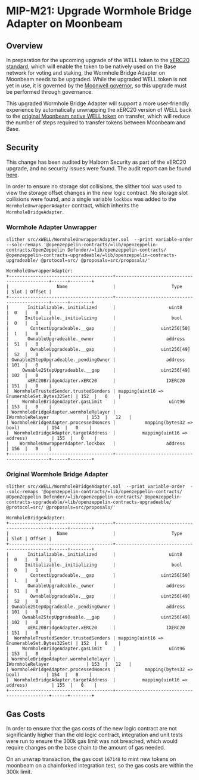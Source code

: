 # MIP-M21: Upgrade Wormhole Bridge Adapter on Moonbeam

## Overview

In preparation for the upcoming upgrade of the WELL token to the
[xERC20 standard](https://www.xerc20.com/), which will enable the token to be
natively used on the Base network for voting and staking, the Wormhole Bridge
Adapter on Moonbeam needs to be upgraded. While the upgraded WELL token is not
yet in use, it is governed by the
[Moonwell governor](https://moonscan.io/address/0xfc4DFB17101A12C5CEc5eeDd8E92B5b16557666d),
so this upgrade must be performed through governance.

This upgraded Wormhole Bridge Adapter will support a more user-friendly
experience by automatically unwrapping the xERC20 version of WELL back to the
[original Moonbeam native WELL token](https://moonscan.io/token/0x511ab53f793683763e5a8829738301368a2411e3)
on transfer, which will reduce the number of steps required to transfer tokens
between Moonbeam and Base.

## Security

This change has been audited by Halborn Security as part of the xERC20 upgrade,
and no security issues were found. The audit report can be found
[here](https://github.com/HalbornSecurity/PublicReports/blob/master/Solidity%20Smart%20Contract%20Audits/Moonwell_Finance_XWell_Token_Rate-Limiting_Smart_Contract_Security_Assessment_Report_Halborn_Final.pdf).

In order to ensure no storage slot collisions, the slither tool was used to view
the storage offset changes in the new logic contract. No storage slot collisions
were found, and a single variable `lockbox` was added to the
`WormholeUnwrapperAdapter` contract, which inherits the `WormholeBridgeAdapter`.

### Wormhole Adapter Unwrapper

`slither src/xWELL/WormholeUnwrapperAdapter.sol  --print variable-order  --solc-remaps '@openzeppelin-contracts/=lib/openzeppelin-contracts/OpenZeppelin Defender/=lib/openzeppelin-contracts/ @openzeppelin-contracts-upgradeable/=lib/openzeppelin-contracts-upgradeable/ @protocol=src/ @proposals=src/proposals/'`

```
WormholeUnwrapperAdapter:
+---------------------------------------+---------------------------------------------+------+--------+
|                  Name                 |                     Type                    | Slot | Offset |
+---------------------------------------+---------------------------------------------+------+--------+
|       Initializable._initialized      |                    uint8                    |  0   |   0    |
|      Initializable._initializing      |                     bool                    |  0   |   1    |
|        ContextUpgradeable.__gap       |                 uint256[50]                 |  1   |   0    |
|       OwnableUpgradeable._owner       |                   address                   |  51  |   0    |
|        OwnableUpgradeable.__gap       |                 uint256[49]                 |  52  |   0    |
| Ownable2StepUpgradeable._pendingOwner |                   address                   | 101  |   0    |
|     Ownable2StepUpgradeable.__gap     |                 uint256[49]                 | 102  |   0    |
|       xERC20BridgeAdapter.xERC20      |                   IXERC20                   | 151  |   0    |
|  WormholeTrustedSender.trustedSenders | mapping(uint16 => EnumerableSet.Bytes32Set) | 152  |   0    |
|     WormholeBridgeAdapter.gasLimit    |                    uint96                   | 153  |   0    |
| WormholeBridgeAdapter.wormholeRelayer |               IWormholeRelayer              | 153  |   12   |
| WormholeBridgeAdapter.processedNonces |           mapping(bytes32 => bool)          | 154  |   0    |
|  WormholeBridgeAdapter.targetAddress  |          mapping(uint16 => address)         | 155  |   0    |
|    WormholeUnwrapperAdapter.lockbox   |                   address                   | 156  |   0    |
+---------------------------------------+---------------------------------------------+------+--------+

```

### Original Wormhole Bridge Adapter

```
slither src/xWELL/WormholeBridgeAdapter.sol  --print variable-order  --solc-remaps '@openzeppelin-contracts/=lib/openzeppelin-contracts/ @OpenZeppelin Defender/=lib/openzeppelin-contracts/ @openzeppelin-contracts-upgradeable/=lib/openzeppelin-contracts-upgradeable/ @protocol=src/ @proposals=src/proposals/'
```

```
WormholeBridgeAdapter:
+---------------------------------------+---------------------------------------------+------+--------+
|                  Name                 |                     Type                    | Slot | Offset |
+---------------------------------------+---------------------------------------------+------+--------+
|       Initializable._initialized      |                    uint8                    |  0   |   0    |
|      Initializable._initializing      |                     bool                    |  0   |   1    |
|        ContextUpgradeable.__gap       |                 uint256[50]                 |  1   |   0    |
|       OwnableUpgradeable._owner       |                   address                   |  51  |   0    |
|        OwnableUpgradeable.__gap       |                 uint256[49]                 |  52  |   0    |
| Ownable2StepUpgradeable._pendingOwner |                   address                   | 101  |   0    |
|     Ownable2StepUpgradeable.__gap     |                 uint256[49]                 | 102  |   0    |
|       xERC20BridgeAdapter.xERC20      |                   IXERC20                   | 151  |   0    |
|  WormholeTrustedSender.trustedSenders | mapping(uint16 => EnumerableSet.Bytes32Set) | 152  |   0    |
|     WormholeBridgeAdapter.gasLimit    |                    uint96                   | 153  |   0    |
| WormholeBridgeAdapter.wormholeRelayer |               IWormholeRelayer              | 153  |   12   |
| WormholeBridgeAdapter.processedNonces |           mapping(bytes32 => bool)          | 154  |   0    |
|  WormholeBridgeAdapter.targetAddress  |          mapping(uint16 => address)         | 155  |   0    |
+---------------------------------------+---------------------------------------------+------+--------+

```

## Gas Costs

In order to ensure that the gas costs of the new logic contract are not
significantly higher than the old logic contract, integration and unit tests
were run to ensure the 300k gas limit was not breached, which would require
changes on the base chain to the amount of gas needed.

On an unwrap transaction, the gas cost `167148` to mint new tokens on moonbeam
on a chainforked integration test, so the gas costs are within the 300k limit.
